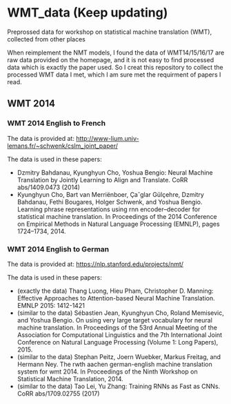 # WMT_data (Keep updating)
Preprossed data for workshop on statistical machine translation (WMT), collected from other places

When reimplement the NMT models, I found the data of WMT14/15/16/17 are raw data provided on the homepage, and it is not easy to find processed data which is exactly the paper used. So I creat this repository to collect the processed WMT data I met, which I am sure met the requirment of papers I read.

## WMT 2014

### WMT 2014 English to French

The data is provided at: http://www-lium.univ-lemans.fr/~schwenk/cslm_joint_paper/

The data is used in these papers:
- Dzmitry Bahdanau, Kyunghyun Cho, Yoshua Bengio: Neural Machine Translation by Jointly Learning to Align and Translate. CoRR abs/1409.0473 (2014)
- Kyunghyun Cho, Bart van Merriënboer, Ça˘glar Gülçehre, Dzmitry Bahdanau, Fethi Bougares, Holger Schwenk, and Yoshua Bengio. Learning phrase representations using rnn encoder–decoder for statistical machine translation. In Proceedings of the 2014 Conference on Empirical Methods in Natural Language Processing (EMNLP), pages 1724–1734, 2014.

### WMT 2014 English to German

The data is provided at: https://nlp.stanford.edu/projects/nmt/

The data is used in these papers:
- (exactly the data) Thang Luong, Hieu Pham, Christopher D. Manning: Effective Approaches to Attention-based Neural Machine Translation. EMNLP 2015: 1412-1421
- (similar to the data) Sébastien Jean, Kyunghyun Cho, Roland Memisevic, and Yoshua Bengio. On using very large target vocabulary for neural machine translation. In Proceedings of the 53rd Annual Meeting of the Association for Computational Linguistics and the 7th International Joint Conference on Natural Language Processing (Volume 1: Long Papers), 2015.
- (similar to the data) Stephan Peitz, Joern Wuebker, Markus Freitag, and Hermann Ney. The rwth aachen german-english machine translation system for wmt 2014. In Proceedings of the Ninth Workshop on Statistical Machine Translation, 2014.
- (similar to the data) Tao Lei, Yu Zhang: Training RNNs as Fast as CNNs. CoRR abs/1709.02755 (2017)

